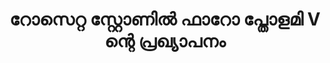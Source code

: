 ---
layout: quote
permalink: /ml/
langtag: ml
type: modern
script: Mlym
langName: മലയാളം
englishLangName: Malayalam
title: റോസെറ്റ സ്റ്റോണിൽ ഫാറോ പ്തോളമി V ന്റെ പ്രഖ്യാപനം
quote: ഈ പ്രഖ്യാപനത്തിന്റെ പകർപ്പുകൾ ഹൈരോഗ്ലിഫ്സ്, ഡെമോട്ടിക്, ഗ്രീക്ക് എന്നിവയിൽ ബസാൾറ്റ് സ്‌ലാബുകളിൽ വട്ടിയെഴുതപ്പെട്ട്, പ്തോളമി, എന്ന ചിരംജീവിയായ ദൈവത്തിന്റെ പ്രതിമയുടെ അടുക്കുള്ള ഒന്നാമത്തെ, രണ്ടാമത്തെ, മൂന്നാമത്തെ ക്ഷേത്രങ്ങളിലായി സ്ഥാപിക്കപ്പെടും.
reference: റോസെറ്റ സ്റ്റോണിൽ ഫാറോ പ്തോളമി V ന്റെ പ്രഖ്യാപനങ്ങൾ, 196 ക്രി.മു., ബ്രിട്ടീഷ് മ്യൂസിയം.
imageAlt: ഫാറോ പ്തോളമി V ന്റെ മുഖം കണ്ട നാണയം
selectAriaLabel: ഒരു ഭാഷ തിരഞ്ഞെടുക്കുക
buttonRandom: ഏതാണ്
direction: ltr
---